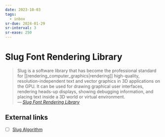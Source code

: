 ```yaml
---
date: 2023-10-03
tags:
  - inbox
sr-due: 2024-01-29
sr-interval: 3
sr-ease: 250
---
```


# Slug Font Rendering Library

> Slug is a software library that has become the professional standard for
> [[rendering_computer_graphics|rendering]] high-quality, resolution-independent
> text and vector graphics in 3D applications on the GPU. It can be used for
> drawing graphical user interfaces, rendering heads-up displays, showing
> debugging information, and placing text inside a 3D world or virtual
> environment.\
> — <cite>[Slug Font Rendering Library](https://sluglibrary.com/)

## External links

- [ ] [Slug Algorithm](https://sluglibrary.com/slug_algorithm.pdf)
